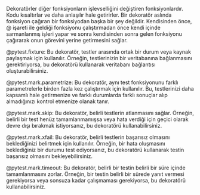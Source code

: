 Dekoratörler diğer fonksiyonların işlevselliğini değiştiren fonksiyonlardır. Kodu kısaltırlar ve daha anlaşılır hale getirirler. Bir dekoratör aslında 
fonksiyon çağıran bir fonksiyodan başka bir şey değildir. Kendisinden önce, @ işareti ile geldiği fonksiyonu çalıştırmadan önce kendi içinde sarmanlanmış 
işleri yapar ve sonra kendisinden sonra gelen fonksiyonu çağırarak onun görevini yerine getirmesini sağlar.

@pytest.fixture: Bu dekoratör, testler arasında ortak bir durum veya kaynak paylaşmak için kullanılır. Örneğin, testlerinizin bir veritabanına bağlanmasını 
gerektiriyorsa, bu dekoratörü kullanarak veritabanı bağlantısı oluşturabilirsiniz.

@pytest.mark.parametrize: Bu dekoratör, aynı test fonksiyonunu farklı parametrelerle birden fazla kez çalıştırmak için kullanılır. Bu, testlerinizi daha 
kapsamlı hale getirmenize ve farklı durumlarda farklı sonuçlar alıp almadığınızı kontrol etmenize olanak tanır.

@pytest.mark.skip: Bu dekoratör, belirli testlerin atlanmasını sağlar. Örneğin, belirli bir test henüz tamamlanmamışsa veya hata verdiği için geçici olarak 
devre dışı bırakmak istiyorsanız, bu dekoratörü kullanabilirsiniz.

@pytest.mark.xfail: Bu dekoratör, belirli testlerin başarısız olmasını beklediğinizi belirtmek için kullanılır. Örneğin, bir hata oluşmasını beklediğiniz 
bir durumu test ediyorsanız, bu dekoratörü kullanarak testin başarısız olmasını bekleyebilirsiniz.

@pytest.mark.timeout: Bu dekoratör, belirli bir testin belirli bir süre içinde tamamlanmasını zorlar. Örneğin, bir testin belirli bir sürede yanıt vermesi 
gerekiyorsa veya sonsuza kadar çalışmaması gerekiyorsa, bu dekoratörü kullanabilirsiniz.

